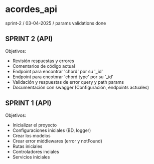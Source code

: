 # acordes_api

sprint-2 / 03-04-2025 / params validations done

## SPRINT 2 (API)

Objetivos:

* Revisión respuestas y errores
* Comentarios de código actual
* Endpoint para encontrar 'chord' por su '_id'
* Endpoint para encotnrar 'chord type' por su '_id'
* Validación y respuestas de error query y path params
* Documentación con swagger (Configuración, endpoints actuales)

## SPRINT 1 (API)

Objetivos:

* Inicializar el proyecto
* Configuraciones iniciales (BD, logger)
* Crear los modelos
* Crear error middlewares (error y notFound)
* Rutas iniciales
* Controladores inciales
* Servicios iniciales